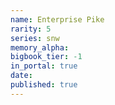 ```yaml
---
name: Enterprise Pike
rarity: 5
series: snw
memory_alpha:
bigbook_tier: -1
in_portal: true
date:
published: true
---
```



